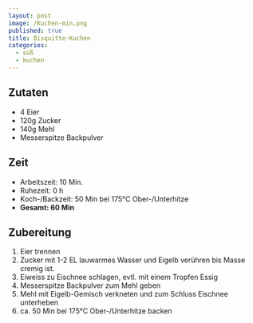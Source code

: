 ```yaml
---
layout: post
image: /Kuchen-min.png
published: true
title: Bisquitte-Kuchen
categories:
  - süß
  - kuchen
---
```

## Zutaten

* 4 Eier
* 120g Zucker
* 140g Mehl
* Messerspitze Backpulver

## Zeit

* Arbeitszeit: 10 Min.
* Ruhezeit: 0 h
* Koch-/Backzeit: 50 Min bei 175&deg;C Ober-/Unterhitze
* **Gesamt: 60 Min**

## Zubereitung

1. Eier trennen
2. Zucker mit 1-2 EL lauwarmes Wasser und Eigelb verühren bis Masse cremig ist.
3. Eiweiss zu Eischnee schlagen, evtl. mit einem Tropfen Essig
4. Messerspitze Backpulver zum Mehl geben
5. Mehl mit Eigelb-Gemisch verkneten und zum Schluss Eischnee unterheben
6. ca. 50 Min bei 175&deg;C Ober-/Unterhitze backen

